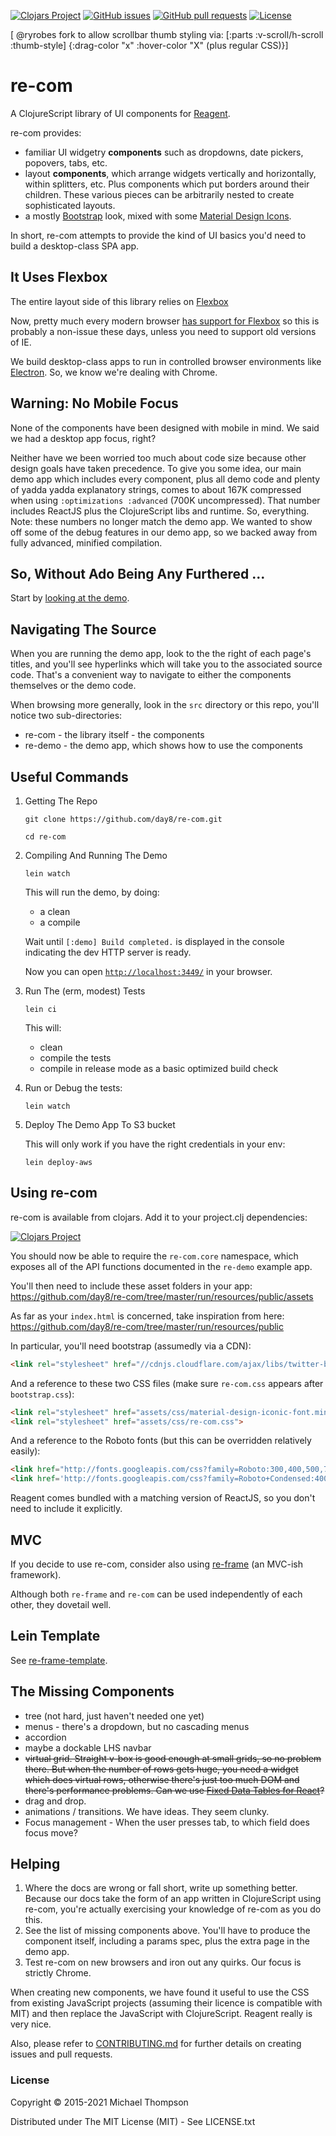 <!--  [![CI](https://github.com/day8/re-com/workflows/ci/badge.svg)](https://github.com/day8/re-com/actions?workflow=ci)
[![CD](https://github.com/day8/re-com/workflows/cd/badge.svg)](https://github.com/day8/re-com/actions?workflow=cd)
[![GitHub tag (latest by date)](https://img.shields.io/github/v/tag/day8/re-com?style=for-the-badge)](https://github.com/day8/re-com/tags) -->
[![Clojars Project](https://img.shields.io/clojars/v/re-com.svg?style=for-the-badge&logo=clojure&logoColor=fff)](https://clojars.org/re-com)
[![GitHub issues](https://img.shields.io/github/issues-raw/day8/re-com?style=for-the-badge&logo=github)](https://github.com/day8/re-com/issues)
[![GitHub pull requests](https://img.shields.io/github/issues-pr/day8/re-com?style=for-the-badge&logo=github)](https://github.com/day8/re-com/pulls)
[![License](https://img.shields.io/github/license/day8/re-com.svg?style=for-the-badge)](license.txt)

[ @ryrobes fork to allow scrollbar thumb styling via: 
   [:parts :v-scroll/h-scroll :thumb-style] 
    {:drag-color "x" :hover-color "X" (plus regular CSS)}]

# re-com

A ClojureScript library of UI components for [Reagent](http://reagent-project.github.io). 

re-com provides:

* familiar UI widgetry **components** such as dropdowns, date pickers, popovers, tabs, etc.
* layout **components**, which arrange widgets vertically and horizontally, within
  splitters, etc. Plus components
  which put borders around their children. These various pieces can be arbitrarily nested
  to create sophisticated layouts.
* a mostly [Bootstrap](http://getbootstrap.com/) look, mixed with
  some [Material Design Icons](http://zavoloklom.github.io/material-design-iconic-font/icons.html).

In short, re-com attempts to provide the kind of UI basics you'd need to build a desktop-class SPA app.

## It Uses Flexbox

The entire layout side of this library relies on 
[Flexbox](http://css-tricks.com/snippets/css/a-guide-to-flexbox/)

Now, pretty much every modern browser
[has support for Flexbox](http://caniuse.com/#feat=flexbox) so 
this is probably a non-issue these days, unless you need to 
support old versions of IE.

We build desktop-class apps to run in controlled browser environments
like [Electron](https://electron.atom.io).  So, we know we're dealing with Chrome.

## Warning: No Mobile Focus

None of the components have been designed with mobile in mind. We said we had a desktop app focus, right?

Neither have we been worried too much about code size because other design goals have
taken precedence. To give you some idea, our main demo app which includes every component, plus all demo
code and plenty of yadda yadda explanatory strings, comes to about 167K compressed when
using `:optimizations :advanced` (700K uncompressed).
That number includes ReactJS plus the ClojureScript libs and runtime. So, everything.
Note:  these numbers no longer match the demo app. We wanted to show off some of the debug features in our demo app, 
so we backed away from fully advanced, minified compilation. 

## So, Without Ado Being Any Furthered ...

Start by [looking at the demo](https://re-com.day8.com.au).

## Navigating The Source

When you are running the demo app, look to the the right of each page's titles, and you'll see hyperlinks
which will take you to the associated source code.  That's a convenient way to navigate to either
the components themselves or the demo code.

When browsing more generally, look in the `src` directory or this repo, you'll notice
two sub-directories:

  - re-com - the library itself - the components
  - re-demo - the demo app, which shows how to use the components

## Useful Commands

1. Getting The Repo


   ```shell
   git clone https://github.com/day8/re-com.git
   ```

   ```shell
   cd re-com
   ```

2. Compiling And Running The Demo
   
   ```shell
   lein watch
   ```
   
   This will run the demo, by doing:
     - a clean
     - a compile
   
   Wait until `[:demo] Build completed.` is displayed in the console indicating
   the dev HTTP server is ready.
    
   Now you can open [`http://localhost:3449/`](http://localhost:3449/) in your
   browser.

4. Run The (erm, modest) Tests
   
   ```shell
   lein ci
   ```
   
   This will:
     - clean
     - compile the tests
     - compile in release mode as a basic optimized build check

5. Run or Debug the tests:
   
   ```shell
   lein watch
   ```

6. Deploy The Demo App To S3 bucket
   
   This will only work if you have the right credentials in your env:
   ```shell
   lein deploy-aws
   ```


## Using re-com

re-com is available from clojars. Add it to your project.clj dependencies:

[![Clojars Project](https://img.shields.io/clojars/v/re-com.svg)](https://clojars.org/re-com)

You should now be able to require the `re-com.core` namespace, which exposes all of the API functions documented in the `re-demo` example app.

You'll then need to include these asset folders in your app:
https://github.com/day8/re-com/tree/master/run/resources/public/assets

As far as your `index.html` is concerned, take inspiration from here:
https://github.com/day8/re-com/tree/master/run/resources/public

In particular, you'll need bootstrap (assumedly via a CDN):
```html
<link rel="stylesheet" href="//cdnjs.cloudflare.com/ajax/libs/twitter-bootstrap/3.3.5/css/bootstrap.css">
```

And a reference to these two CSS files (make sure `re-com.css` appears after `bootstrap.css`):

```html
<link rel="stylesheet" href="assets/css/material-design-iconic-font.min.css">
<link rel="stylesheet" href="assets/css/re-com.css">
```

And a reference to the Roboto fonts (but this can be overridden relatively easily):

```html
<link href="http://fonts.googleapis.com/css?family=Roboto:300,400,500,700,400italic" rel="stylesheet" type="text/css">
<link href='http://fonts.googleapis.com/css?family=Roboto+Condensed:400,300' rel='stylesheet' type='text/css'>
```

Reagent comes bundled with a matching version of ReactJS,
so you don't need to include it explicitly.


## MVC

If you decide to use re-com, consider also using [re-frame](https://github.com/day8/re-frame)
(an MVC-ish framework).

Although both `re-frame` and `re-com` can be used independently of each other, they dovetail well.

## Lein Template


See [re-frame-template](https://github.com/day8/re-frame-template).


## The Missing Components

* tree  (not hard, just haven't needed one yet)
* menus - there's a dropdown, but no cascading menus
* accordion
* maybe a dockable LHS navbar
* <s> virtual grid. Straight v-box is good enough at small grids, so no problem there. But when the number of
rows gets huge, you need a widget which does virtual rows, otherwise there's just too much DOM
and there's performance problems.
Can we use [Fixed Data Tables for React](https://github.com/facebookarchive/fixed-data-table)?  </s>
* drag and drop.
* animations / transitions.  We have ideas.  They seem clunky.
* Focus management - When the user presses tab, to which field does focus move?

## Helping

1. Where the docs are wrong or fall short, write up something better. Because
   our docs take the form of an app written in ClojureScript using re-com, you're actually
   exercising your knowledge of re-com as you do this.
2. See the list of missing components above. You'll have to produce the
   component itself, including a params spec, plus the extra page in the demo app.
3. Test re-com on new browsers and iron out any quirks.  Our focus is strictly Chrome.

When creating new components, we have found it useful to use the CSS from existing
JavaScript projects (assuming their licence is compatible with MIT) and then
replace the JavaScript with ClojureScript. Reagent really is very nice.

Also, please refer to [CONTRIBUTING.md](https://github.com/day8/re-com/blob/master/CONTRIBUTING.md) for further 
details on creating issues and pull requests.


### License

Copyright © 2015-2021 Michael Thompson

Distributed under The MIT License (MIT) - See LICENSE.txt

